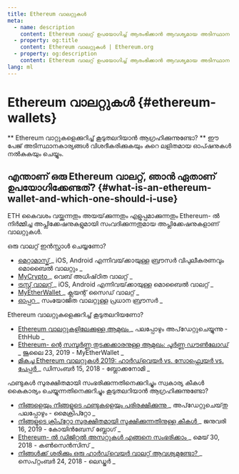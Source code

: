 ```yaml
---
title: Ethereum വാലറ്റുകള്‍
meta:
  - name: description
    content: Ethereum വാലറ്റ് ഉപയോഗിച്ച് ആരംഭിക്കാൻ ആവശ്യമായ അടിസ്ഥാന വിവരങ്ങൾ.
  - property: og:title
    content: Ethereum വാലറ്റുകള്‍ | Ethereum.org
  - property: og:description
    content: Ethereum വാലറ്റ് ഉപയോഗിച്ച് ആരംഭിക്കാൻ ആവശ്യമായ അടിസ്ഥാന വിവരങ്ങൾ.
lang: ml
---
```


# Ethereum വാലറ്റുകള്‍ {#ethereum-wallets}

<div class="featured">

** Ethereum വാറ്റുകളെക്കുറിച്ച് കൂടുതലറിയാൻ ആഗ്രഹിക്കുന്നുണ്ടോ? ** ഈ പേജ് അടിസ്ഥാനകാര്യങ്ങൾ വിശദീകരിക്കുകയും കുറെ ലളിതമായ ഓപ്ഷനുകൾ നൽകുകയും ചെയ്യും.

</div>

## എന്താണ് ഒരു Ethereum വാലറ്റ്, ഞാൻ ഏതാണ് ഉപയോഗിക്കേണ്ടത്? {#what-is-an-ethereum-wallet-and-which-one-should-i-use}

ETH കൈവശം വയ്ക്കുന്നതും അയയ്‌ക്കുന്നതും എളുപ്പമാക്കുന്നതും Ethereum- ൽ നിർമ്മിച്ച അപ്ലിക്കേഷനുകളുമായി സംവദിക്കുന്നതുമായ അപ്ലിക്കേഷനുകളാണ് വാലറ്റുകൾ.

ഒരു വാലറ്റ് ഇൻസ്റ്റാൾ ചെയ്യണോ?

- [ മെറ്റാമാസ്ക് ](https://metamask.io) _ iOS, Android എന്നിവയ്‌ക്കായുള്ള ബ്രൗസർ വിപുലീകരണവും മൊബൈൽ വാലറ്റും _
- [ MyCrypto ](https://mycrypto.com) _ വെബ് അധിഷ്‌ഠിത വാലറ്റ് _
- [ ട്രസ്റ്റ് വാലറ്റ് ](https://trustwallet.com/) _ iOS, Android എന്നിവയ്‌ക്കായുള്ള മൊബൈൽ വാലറ്റ് _
- [ MyEtherWallet ](https://www.myetherwallet.com/) _ ക്ലയന്റ് സൈഡ് വാലറ്റ് _
- [ ഓപ്പറ ](https://www.opera.com/crypto) _ സംയോജിത വാലറ്റുള്ള പ്രധാന ബ്രൗസർ _

Ethereum വാലറ്റുകളെക്കുറിച്ച് കൂടുതലറിയണോ?

- [ Ethereum വാലറ്റുകളിലേക്കുള്ള ആമുഖം ](https://docs.ethhub.io/using-ethereum/wallets/intro-to-ethereum-wallets/) _ പലപ്പോഴും അപ്‌ഡേറ്റുചെയ്യുന്നു - EthHub _
- [ Ethereum- ന്റെ സമ്പൂർണ്ണ തുടക്കക്കാരനുള്ള ആമുഖം: പൂർണ്ണ ഡൗൺ‌ലോഡ് ](https://www.mewtopia.com/absolute-beginners-guide/) _ ജൂലൈ 23, 2019 - MyEtherWallet _
- [ മികച്ച Ethereum വാലറ്റുകള്‍ 2019: ഹാർഡ്‌വെയർ vs. സോഫ്റ്റ്വെയർ vs. പേപ്പർ ](https://blockonomi.com/best-ethereum-wallets/) _ ഡിസംബർ 15, 2018 - ബ്ലോക്കനോമി _

ഫണ്ടുകൾ സുരക്ഷിതമായി സംഭരിക്കുന്നതിനെക്കുറിച്ചും സ്വകാര്യ കീകൾ കൈകാര്യം ചെയ്യുന്നതിനെക്കുറിച്ചും കൂടുതലറിയാൻ ആഗ്രഹിക്കുന്നുണ്ടോ?

- [ നിങ്ങളെയും നിങ്ങളുടെ ഫണ്ടുകളെയും പരിരക്ഷിക്കുന്നു ](https://support.mycrypto.com/staying-safe/protecting-yourself-and-your-funds) _ അപ്‌ഡേറ്റുചെയ്‌തു പലപ്പോഴും - മൈക്രിപ്റ്റോ _
- [ നിങ്ങളുടെ ക്രിപ്‌റ്റോ സുരക്ഷിതമായി സൂക്ഷിക്കുന്നതിനുള്ള കീകൾ ](https://blog.coinbase.com/the-keys-to-keeping-your-crypto-safe-96d497cce6cf) _ ജനുവരി 16, 2019 - കോയിൻബേസ് ബ്ലോഗ് _
- [ Ethereum- ൽ ഡിജിറ്റൽ അസറ്റുകൾ എങ്ങനെ സംഭരിക്കാം ](https://media.consensys.net/how-to-store-digital-assets-on-ethereum-a2bfdcf66bd0) _ മെയ് 30, 2018 - കൺസെൻസിസ് _
- [ നിങ്ങൾക്ക് ശരിക്കും ഒരു ഹാർഡ്‌വെയർ വാലറ്റ് ആവശ്യമുണ്ടോ? ](https://medium.com/ledger-on-security-and-blockchain/ledger-101-part-1-do-you-really-need-a-hardware-wallet-7f5abbadd945) _ സെപ്റ്റംബർ 24, 2018 - ലെഡ്ജർ _
